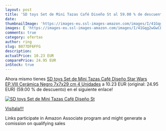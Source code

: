 ```yaml
---
layout: post
title: 'SD toys Set de Mini Tazas Café Diseño St al 59.00 % de descuento'
date: 
thumbnailImage: 'https://images-eu.ssl-images-amazon.com/images/I/41Gqg2wGwCL._SL200_.jpg'
images: [ 'https://images-eu.ssl-images-amazon.com/images/I/41Gqg2wGwCL._SL200_.jpg' ]
comments: true
category: ofertas
author: ring
slug: B077DF6FFG
description:
actualPrice: 10.23 EUR
comparePrice: 24.95 EUR
inStock: true
---
```


Ahora mismo tienes [SD toys Set de Mini Tazas Café Diseño Star Wars EP.VIII  Cerámica  Negro  7x7x29 cm 4 Unidades](https://www.amazon.es/dp/B077DF6FFG/?tag=tolees-21) a 10.23 EUR (original: 24.95 EUR) (59.00 %  de descuento) en el siguiente enlace!

[![SD toys Set de Mini Tazas Café Diseño St](https://images-eu.ssl-images-amazon.com/images/I/41Gqg2wGwCL._SL200_.jpg)](https://www.amazon.es/dp/B077DF6FFG/?tag=tolees-21)

[Visítala!!!](https://www.amazon.es/dp/B077DF6FFG/?tag=tolees-21)

Links participate in Amazon Associate program and might generate a comission on qualifying sales
